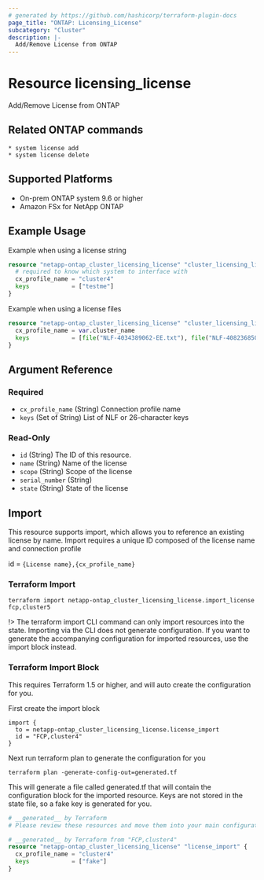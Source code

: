 ```yaml
---
# generated by https://github.com/hashicorp/terraform-plugin-docs
page_title: "ONTAP: Licensing_License"
subcategory: "Cluster"
description: |-
  Add/Remove License from ONTAP
---
```


# Resource licensing_license

Add/Remove License from ONTAP

## Related ONTAP commands

```commandline
* system license add
* system license delete
```

## Supported Platforms

* On-prem ONTAP system 9.6 or higher
* Amazon FSx for NetApp ONTAP

## Example Usage

Example when using a license string

```terraform
resource "netapp-ontap_cluster_licensing_license" "cluster_licensing_license" {
  # required to know which system to interface with
  cx_profile_name = "cluster4"
  keys            = ["testme"]
}
```

Example when using a license files

```terraform
resource "netapp-ontap_cluster_licensing_license" "cluster_licensing_license" {
  cx_profile_name = var.cluster_name
  keys            = [file("NLF-4034389062-EE.txt"), file("NLF-4082368507-EE.txt")]
}
```

<!-- schema generated by tfplugindocs -->
## Argument Reference

### Required

- `cx_profile_name` (String) Connection profile name
- `keys` (Set of String) List of NLF or 26-character keys

### Read-Only

- `id` (String) The ID of this resource.
- `name` (String) Name of the license
- `scope` (String) Scope of the license
- `serial_number` (String)
- `state` (String) State of the license

## Import

This resource supports import, which allows you to reference an existing license by name. Import requires a unique ID composed of the license name and connection profile

id = `{License name},{cx_profile_name}`

### Terraform Import

```shell
terraform import netapp-ontap_cluster_licensing_license.import_license fcp,cluster5
```

!> The terraform import CLI command can only import resources into the state. Importing via the CLI does not generate configuration. If you want to generate the accompanying configuration for imported resources, use the import block instead.

### Terraform Import Block

This requires Terraform 1.5 or higher, and will auto create the configuration for you.

First create the import block

```terrafrom
import {
  to = netapp-ontap_cluster_licensing_license.license_import
  id = "FCP,cluster4"
}
```

Next run terraform plan to generate the configuration for you

```shell
terraform plan -generate-config-out=generated.tf
```

This will generate a file called generated.tf that will contain the configuration block for the imported resource.
Keys are not stored in the state file, so a fake key is generated for you.

```terraform
# __generated__ by Terraform
# Please review these resources and move them into your main configuration files.

# __generated__ by Terraform from "FCP,cluster4"
resource "netapp-ontap_cluster_licensing_license" "license_import" {
  cx_profile_name = "cluster4"
  keys            = ["fake"]
}
```
